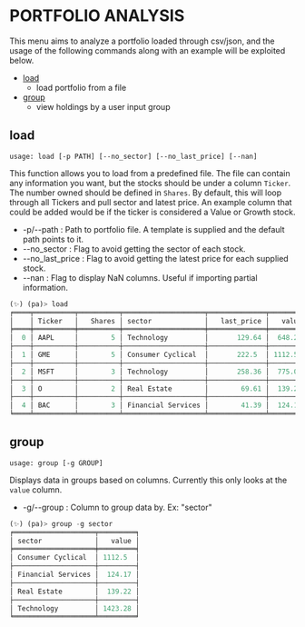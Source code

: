 # PORTFOLIO ANALYSIS

This menu aims to analyze a portfolio loaded through csv/json, and the usage of the following commands along with an example will be exploited below.

* [load](#load)
  * load portfolio from a file
* [group](#group)
  * view holdings by a user input group

## load
```
usage: load [-p PATH] [--no_sector] [--no_last_price] [--nan]
```
This function allows you to load from a predefined file.  The file can contain any information you want, but the stocks should be under a column `Ticker`.  The number owned should be defined in `Shares`.  By default, this will loop through all Tickers and pull sector and latest price. An example column that could be added would be if the ticker is considered a Value or Growth stock.
* -p/--path : Path to portfolio file.  A template is supplied and the default path points to it.
* --no_sector : Flag to avoid getting the sector of each stock.
* --no_last_price : Flag to avoid getting the latest price for each supplied stock.
* --nan : Flag to display NaN columns.  Useful if importing partial information.

```python
(✨) (pa)> load
╒════╤══════════╤══════════╤════════════════════╤══════════════╤═════════╕
│    │ Ticker   │   Shares │ sector             │   last_price │   value │
╞════╪══════════╪══════════╪════════════════════╪══════════════╪═════════╡
│  0 │ AAPL     │        5 │ Technology         │       129.64 │  648.2  │
├────┼──────────┼──────────┼────────────────────┼──────────────┼─────────┤
│  1 │ GME      │        5 │ Consumer Cyclical  │       222.5  │ 1112.5  │
├────┼──────────┼──────────┼────────────────────┼──────────────┼─────────┤
│  2 │ MSFT     │        3 │ Technology         │       258.36 │  775.08 │
├────┼──────────┼──────────┼────────────────────┼──────────────┼─────────┤
│  3 │ O        │        2 │ Real Estate        │        69.61 │  139.22 │
├────┼──────────┼──────────┼────────────────────┼──────────────┼─────────┤
│  4 │ BAC      │        3 │ Financial Services │        41.39 │  124.17 │
╘════╧══════════╧══════════╧════════════════════╧══════════════╧═════════╛
```

## group
```
usage: group [-g GROUP]
```
Displays data in groups based on columns.  Currently this only looks at the `value` column.
* -g/--group : Column to group data by.  Ex: "sector"

```python
(✨) (pa)> group -g sector
╒════════════════════╤═════════╕
│ sector             │   value │
╞════════════════════╪═════════╡
│ Consumer Cyclical  │ 1112.5  │
├────────────────────┼─────────┤
│ Financial Services │  124.17 │
├────────────────────┼─────────┤
│ Real Estate        │  139.22 │
├────────────────────┼─────────┤
│ Technology         │ 1423.28 │
╘════════════════════╧═════════╛
```

